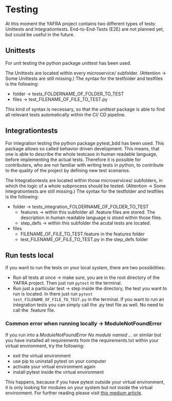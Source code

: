 # Testing

At this moment the YAFRA project contains two different types of tests: Unittests and Integrationtests. End-to-End-Tests (E2E) are not planned yet, but could be useful in the future.

## Unittests

For unit testing the python package *unittest* has been used.

The Unittests are located within every microservice/ subfolder. (Attention -> Some Unittests are still missing.)
The syntax for the testfolder and testfiles is the following:

* folder -> tests_FOLDERNAME_OF_FOLDER_TO_TEST
* files -> test_FILENAME_OF_FILE_TO_TEST.py

This kind of syntax is necessary, so that the *unittest* package is able to find all relevant tests automatically within the CI/ CD pipeline.

## Integrationtests

For integration testing the python package pytest_bdd has been used. This package allows so called behavior driven development.
This means, that one is able to describe the whole testcase in human readable language, before implementing the actual tests.
Therefore it is possible for contributers, who are not familiar with writing tests in python, to contribute to the quality of the project by defining new test scenarios.

The Integrationtests are located within those microservices/ subfolders, in which the logic of a whole subprocess should be tested. (Attention -> Some Integrationtests are still missing.)
The syntax for the testfolder and testfiles is the following:

* folder -> tests_integration_FOLDERNAME_OF_FOLDER_TO_TEST
    * features -> within this subfolder all .feature files are stored. The description in human readable language is stoed within those files.
    * step_defs -> within this subfolder the acutal tests are located.
* files
  * FILENAME_OF_FILE_TO_TEST.feature in the features folder
  * test_FILENAME_OF_FILE_TO_TEST.py in the step_defs folder

## Run tests local

If you want to run the tests on your local system, there are two possibilities:

* Run all tests at once -> make sure, you are in the root directory of the YAFRA project. Then just run `pytest` in the terminal.
* Run just a particular test -> step inside the directory, the test you want to run is located. In there just run `pytest test_FILENAME_OF_FILE_TO_TEST.py` in the terminal. If you want to run an integration tests you can simply call the .py test file as well. No need to call the .feature file.

### Common error when running locally -> ModuleNotFoundError

If you run into a *ModuleNotFoundError No module named ...* or similar but you have installed all requirements from the requirements.txt within your virtual environment, try the following:

* exit the virtual environment
* use pip to uninstall pytest on your computer
* activate your virtual environment again
* install pytest inside the virtual environment

This happens, because if you have pytest outside your virtual environment, it is only looking for modules on your system but not inside the virtual environment.
For further reading please visit [this medium article](https://medium.com/@dirk.avery/pytest-modulenotfounderror-no-module-named-requests-a770e6926ac5).
